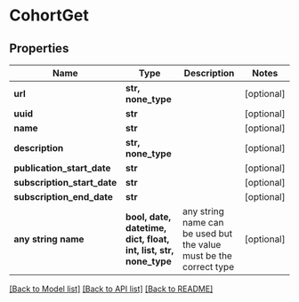 # CohortGet


## Properties
Name | Type | Description | Notes
------------ | ------------- | ------------- | -------------
**url** | **str, none_type** |  | [optional] 
**uuid** | **str** |  | [optional] 
**name** | **str** |  | [optional] 
**description** | **str, none_type** |  | [optional] 
**publication_start_date** | **str** |  | [optional] 
**subscription_start_date** | **str** |  | [optional] 
**subscription_end_date** | **str** |  | [optional] 
**any string name** | **bool, date, datetime, dict, float, int, list, str, none_type** | any string name can be used but the value must be the correct type | [optional]

[[Back to Model list]](../README.md#documentation-for-models) [[Back to API list]](../README.md#documentation-for-api-endpoints) [[Back to README]](../README.md)


